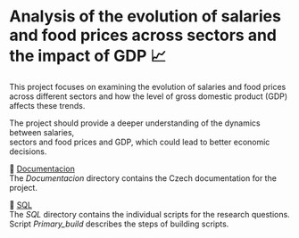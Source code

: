 # Analysis of the evolution of salaries and food prices across sectors and the impact of GDP  &#128200;




This project focuses on examining the evolution of salaries and food prices  
across different sectors and how the level of gross domestic product (GDP) affects these trends.

The project should provide a deeper understanding of the dynamics between salaries,  
sectors and food prices and GDP, which could lead to better economic decisions.




&#128220; [Documentacion](https://github.com/seidon93/SQL_food_availability/tree/Developer/Documentacion)  
The *Documentacion* directory contains the Czech documentation for the project.


 &#128194; [SQL](https://github.com/seidon93/SQL_food_availability/tree/Developer/SQL)  
The *SQL* directory contains the individual scripts for the research questions. 
Script *Primary_build* describes the steps of building scripts.


